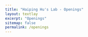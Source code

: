 ```yaml
---
title: "Haiping Hu's Lab - Openings"
layout: textlay
excerpt: "Openings"
sitemap: false
permalink: /openings
---
```

